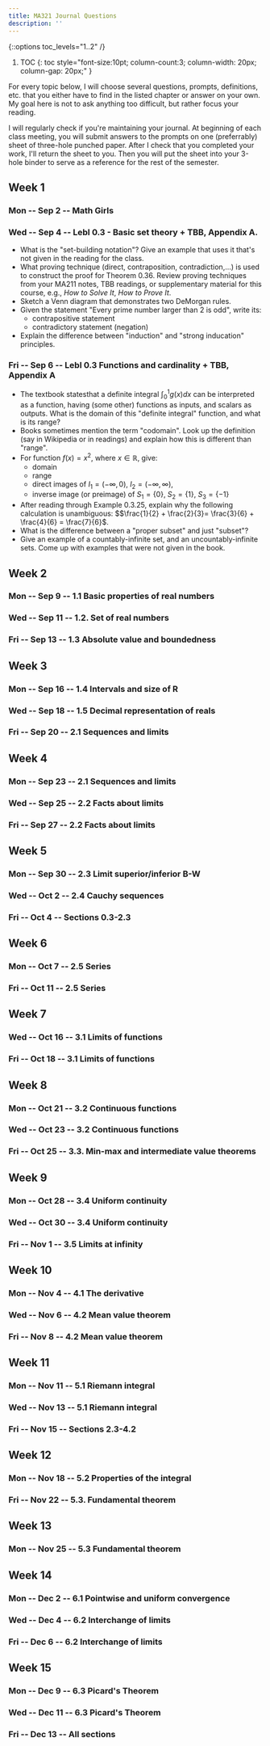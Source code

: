 ```yaml
---
title: MA321 Journal Questions
description: ''
---
```

{::options toc_levels="1..2" /}

1. TOC
{: toc style="font-size:10pt; column-count:3; column-width: 20px; column-gap: 20px;" }

For every topic below, I will choose several questions, prompts, definitions, etc. that you either have to find in the listed chapter or answer on your own. My goal here is not to ask anything too difficult, but rather focus your reading.

I will regularly check if you're maintaining your journal. At beginning of each class meeting, you will submit answers to the prompts on one (preferrably) sheet of three-hole punched paper. After I check that you completed your work, I'll return the sheet to you. Then you will put the sheet into your 3-hole binder to serve as a reference for the rest of the semester.

## Week 1
### Mon  -- Sep 2	-- Math Girls
### Wed  -- Sep 4	-- Lebl 0.3 - Basic set theory + TBB, Appendix A.

- What is the "set-building notation"? Give an example that uses it that's not given in the reading for the class.
- What proving technique (direct, contraposition, contradiction,...) is used to construct the proof for Theorem 0.36. Review proving techniques from your MA211 notes, TBB readings, or supplementary material for this course, e.g., *How to Solve It*, *How to Prove It*.
- Sketch a Venn diagram that demonstrates two DeMorgan rules.
- Given the statement "Every prime number larger than 2 is odd", write its:
  - contrapositive statement
  - contradictory statement (negation)
- Explain the difference between "induction" and "strong inducation" principles.


### Fri  -- Sep 6	-- Lebl 0.3 Functions and cardinality + TBB, Appendix A

- The textbook statesthat a definite integral $\int_0^1 g(x) dx$ can be interpreted as a function, having (some other) functions as inputs, and scalars as outputs. What is the domain of this "definite integral" function, and what is its range?
- Books sometimes mention the term "codomain". Look up the definition (say in Wikipedia or in readings) and explain how this is different than "range".
- For function $f(x) = x^2$, where $x\in\mathbb{R}$, give:
  - domain
  - range
  - direct images of  $I_1=(-\infty,0)$, $I_2=(-\infty,\infty)$,
  - inverse image (or preimage) of $S_1 = \{0\}$, $S_2 = \{1\}$, $S_3 = \{-1\}$
- After reading through Example 0.3.25, explain why the following calculation is unambiguous: 
$$\frac{1}{2} + \frac{2}{3}= \frac{3}{6} + \frac{4}{6} = \frac{7}{6}$.
- What is the difference between a "proper subset" and just "subset"?
- Give an example of a countably-infinite set, and an uncountably-infinite sets. Come up with examples that were not given in the book.


## Week 2
### Mon  -- Sep 9	-- 1.1 Basic properties of real numbers
### Wed  -- Sep 11	-- 1.2. Set of real numbers
### Fri  -- Sep 13	-- 1.3 Absolute value and boundedness

## Week 3
### Mon  -- Sep 16	-- 1.4 Intervals and size of R
### Wed  -- Sep 18	-- 1.5 Decimal representation of reals
### Fri  -- Sep 20	-- 2.1 Sequences and limits

## Week 4
### Mon  -- Sep 23	-- 2.1 Sequences and limits
### Wed  -- Sep 25	-- 2.2 Facts about limits
### Fri  -- Sep 27	-- 2.2 Facts about limits

## Week 5
### Mon  -- Sep 30	-- 2.3 Limit superior/inferior B-W
### Wed  -- Oct 2	-- 2.4 Cauchy sequences
### Fri  -- Oct 4	-- Sections 0.3-2.3

## Week 6
### Mon  -- Oct 7	-- 2.5 Series
### Fri  -- Oct 11	-- 2.5 Series

## Week 7
### Wed  -- Oct 16	-- 3.1 Limits of functions
### Fri  -- Oct 18	-- 3.1 Limits of functions

## Week 8
### Mon  -- Oct 21	-- 3.2 Continuous functions
### Wed  -- Oct 23	-- 3.2 Continuous functions
### Fri  -- Oct 25	-- 3.3. Min-max and intermediate value theorems

## Week 9
### Mon  -- Oct 28	-- 3.4 Uniform continuity
### Wed  -- Oct 30	-- 3.4 Uniform continuity
### Fri  -- Nov 1	-- 3.5 Limits at infinity

## Week 10
### Mon  -- Nov 4	-- 4.1 The derivative
### Wed  -- Nov 6	-- 4.2 Mean value theorem
### Fri  -- Nov 8	-- 4.2 Mean value theorem

## Week 11
### Mon  -- Nov 11	-- 5.1 Riemann integral
### Wed  -- Nov 13	-- 5.1 Riemann integral
### Fri  -- Nov 15	-- Sections 2.3-4.2

## Week 12
### Mon  -- Nov 18	-- 5.2 Properties of the integral
### Fri  -- Nov 22	-- 5.3. Fundamental theorem

## Week 13
### Mon  -- Nov 25	-- 5.3 Fundamental theorem

## Week 14
### Mon  -- Dec 2	-- 6.1 Pointwise and uniform convergence
### Wed  -- Dec 4	-- 6.2 Interchange of limits
### Fri  -- Dec 6	-- 6.2 Interchange of limits

## Week 15
### Mon  -- Dec 9	-- 6.3 Picard's Theorem
### Wed  -- Dec 11	-- 6.3 Picard's Theorem
### Fri  -- Dec 13	-- All sections
